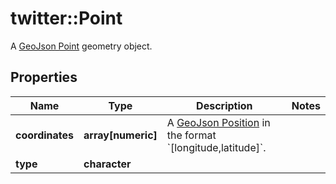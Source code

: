 # twitter::Point

A [GeoJson Point](https://tools.ietf.org/html/rfc7946#section-3.1.2) geometry object.

## Properties
Name | Type | Description | Notes
------------ | ------------- | ------------- | -------------
**coordinates** | **array[numeric]** | A [GeoJson Position](https://tools.ietf.org/html/rfc7946#section-3.1.1) in the format &#x60;[longitude,latitude]&#x60;. | 
**type** | **character** |  | 


